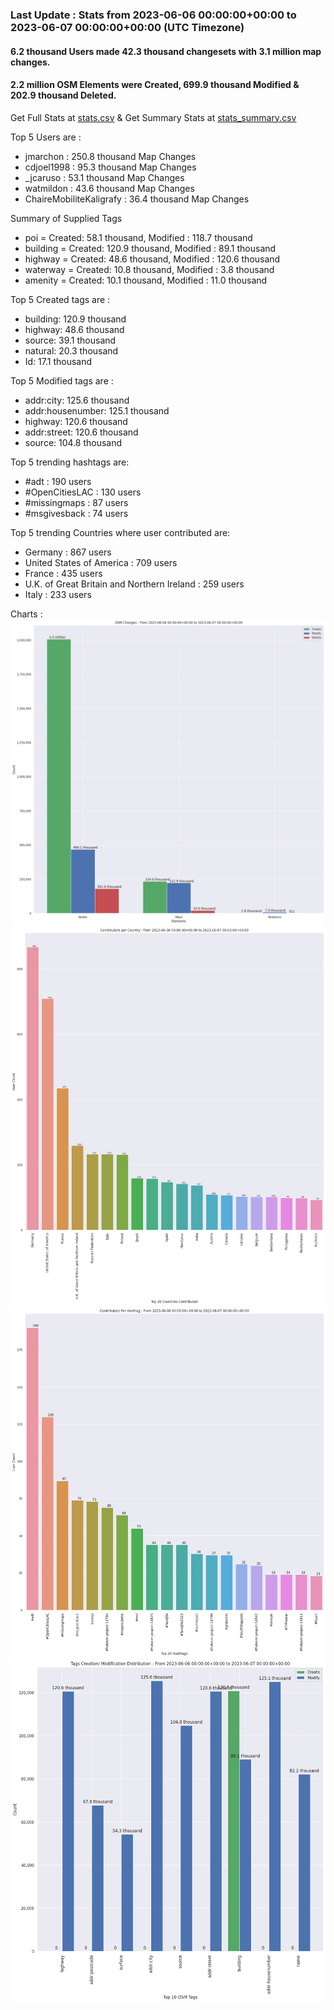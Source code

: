 ### Last Update : Stats from 2023-06-06 00:00:00+00:00 to 2023-06-07 00:00:00+00:00 (UTC Timezone)

#### 6.2 thousand Users made 42.3 thousand changesets with 3.1 million map changes.
#### 2.2 million OSM Elements were Created, 699.9 thousand Modified & 202.9 thousand Deleted.
Get Full Stats at [stats.csv](/stats/Global/Daily/stats.csv)
 & Get Summary Stats at [stats_summary.csv](/stats/Global/Daily/stats_summary.csv)

Top 5 Users are : 
- jmarchon : 250.8 thousand Map Changes
- cdjoel1998 : 95.3 thousand Map Changes
- _jcaruso : 53.1 thousand Map Changes
- watmildon : 43.6 thousand Map Changes
- ChaireMobiliteKaligrafy : 36.4 thousand Map Changes

Summary of Supplied Tags
- poi = Created: 58.1 thousand, Modified : 118.7 thousand
- building = Created: 120.9 thousand, Modified : 89.1 thousand
- highway = Created: 48.6 thousand, Modified : 120.6 thousand
- waterway = Created: 10.8 thousand, Modified : 3.8 thousand
- amenity = Created: 10.1 thousand, Modified : 11.0 thousand


Top 5 Created tags are :
- building: 120.9 thousand
- highway: 48.6 thousand
- source: 39.1 thousand
- natural: 20.3 thousand
- Id: 17.1 thousand


Top 5 Modified tags are :
- addr:city: 125.6 thousand
- addr:housenumber: 125.1 thousand
- highway: 120.6 thousand
- addr:street: 120.6 thousand
- source: 104.8 thousand


Top 5 trending hashtags are:
- #adt : 190 users
- #OpenCitiesLAC : 130 users
- #missingmaps : 87 users
- #msgivesback : 74 users


Top 5 trending Countries where user contributed are:
- Germany : 867 users
- United States of America : 709 users
- France : 435 users
- U.K. of Great Britain and Northern Ireland : 259 users
- Italy : 233 users


 Charts : 
![Alt text](./stats_osm_changes.png) 
![Alt text](./stats_users_per_country.png) 
![Alt text](./stats_users_per_hashtag.png) 
![Alt text](./stats_tags.png) 
